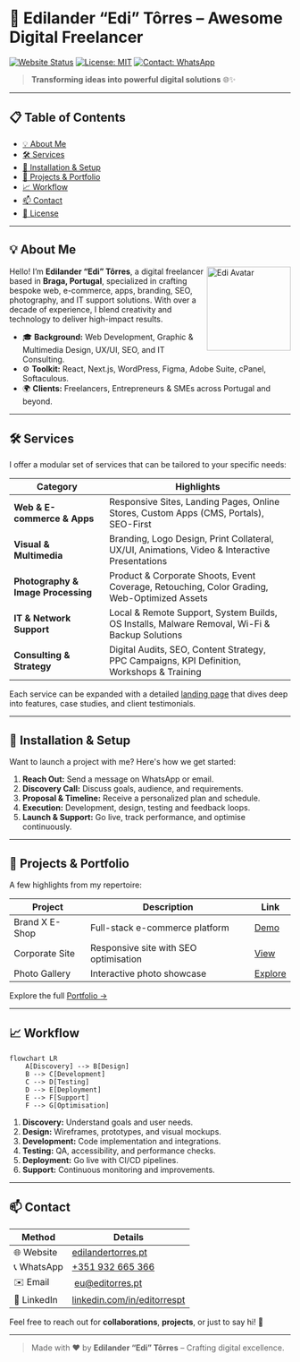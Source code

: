 # 🚀 Edilander “Edi” Tôrres – Awesome Digital Freelancer

[![Website Status](https://img.shields.io/website-up-down-green-red/https/edilandertorres.pt.svg)](https://edilandertorres.pt)
[![License: MIT](https://img.shields.io/badge/License-MIT-blue.svg)](LICENSE)
[![Contact: WhatsApp](https://img.shields.io/badge/WhatsApp-%2B351%20932%20665%20366-green.svg)](https://wa.me/351932665366)

> **Transforming ideas into powerful digital solutions** 🌐✨

---

## 📋 Table of Contents

* [💡 About Me](#%EF%B8%8F-about-me)
* [🛠️ Services](#%EF%B8%8F-services)
* [🔧 Installation & Setup](#-installation--setup)
* [🚀 Projects & Portfolio](#-projects--portfolio)
* [📈 Workflow](#-workflow)
* [📫 Contact](#-contact)
* [📝 License](#-license)

---

## 💡 About Me

<img align="right" width="150" src="https://edilandertorres.pt/assets/avatar.png" alt="Edi Avatar">

Hello! I’m **Edilander “Edi” Tôrres**, a digital freelancer based in **Braga, Portugal**, specialized in crafting bespoke web, e-commerce, apps, branding, SEO, photography, and IT support solutions. With over a decade of experience, I blend creativity and technology to deliver high-impact results.

* 🎓 **Background:** Web Development, Graphic & Multimedia Design, UX/UI, SEO, and IT Consulting.
* ⚙️ **Toolkit:** React, Next.js, WordPress, Figma, Adobe Suite, cPanel, Softaculous.
* 🌍 **Clients:** Freelancers, Entrepreneurs & SMEs across Portugal and beyond.

---

## 🛠️ Services

I offer a modular set of services that can be tailored to your specific needs:

| **Category**                       | **Highlights**                                                                                |
| ---------------------------------- | --------------------------------------------------------------------------------------------- |
| **Web & E-commerce & Apps**        | Responsive Sites, Landing Pages, Online Stores, Custom Apps (CMS, Portals), SEO-First         |
| **Visual & Multimedia**            | Branding, Logo Design, Print Collateral, UX/UI, Animations, Video & Interactive Presentations |
| **Photography & Image Processing** | Product & Corporate Shoots, Event Coverage, Retouching, Color Grading, Web-Optimized Assets   |
| **IT & Network Support**           | Local & Remote Support, System Builds, OS Installs, Malware Removal, Wi-Fi & Backup Solutions |
| **Consulting & Strategy**          | Digital Audits, SEO, Content Strategy, PPC Campaigns, KPI Definition, Workshops & Training    |

Each service can be expanded with a detailed [landing page](https://edilandertorres.pt) that dives deep into features, case studies, and client testimonials.

---

## 🔧 Installation & Setup

Want to launch a project with me? Here's how we get started:

1. **Reach Out:** Send a message on WhatsApp or email.
2. **Discovery Call:** Discuss goals, audience, and requirements.
3. **Proposal & Timeline:** Receive a personalized plan and schedule.
4. **Execution:** Development, design, testing and feedback loops.
5. **Launch & Support:** Go live, track performance, and optimise continuously.

---

## 🚀 Projects & Portfolio

A few highlights from my repertoire:

| Project        | Description                           | Link                                                   |
| -------------- | ------------------------------------- | ------------------------------------------------------ |
| Brand X E-Shop | Full-stack e-commerce platform        | [Demo](https://edilandertorres.pt/portfolio/brandx)    |
| Corporate Site | Responsive site with SEO optimisation | [View](https://edilandertorres.pt/portfolio/corporate) |
| Photo Gallery  | Interactive photo showcase            | [Explore](https://edilandertorres.pt/portfolio/photo)  |

Explore the full [Portfolio →](https://edilandertorres.pt/portfolio)

---

## 📈 Workflow

```mermaid
flowchart LR
    A[Discovery] --> B[Design]
    B --> C[Development]
    C --> D[Testing]
    D --> E[Deployment]
    E --> F[Support]
    F --> G[Optimisation]
```

1. **Discovery:** Understand goals and user needs.
2. **Design:** Wireframes, prototypes, and visual mockups.
3. **Development:** Code implementation and integrations.
4. **Testing:** QA, accessibility, and performance checks.
5. **Deployment:** Go live with CI/CD pipelines.
6. **Support:** Continuous monitoring and improvements.

---

## 📫 Contact

| Method      | Details                                                                    |
| ----------- | -------------------------------------------------------------------------- |
| 🌐 Website  | [edilandertorres.pt](https://edilandertorres.pt)                           |
| 📞 WhatsApp | [+351 932 665 366](https://wa.me/351932665366)                             |
| ✉️ Email    |  [eu@editorres.pt](mailto:eu@editorres.pt)                                 |
| 🔗 LinkedIn | [linkedin.com/in/editorrespt](https://linkedin.com/in/editorrespt) |

Feel free to reach out for **collaborations**, **projects**, or just to say hi! 👋

---

> Made with ❤️ by **Edilander “Edi” Tôrres** – Crafting digital excellence.
